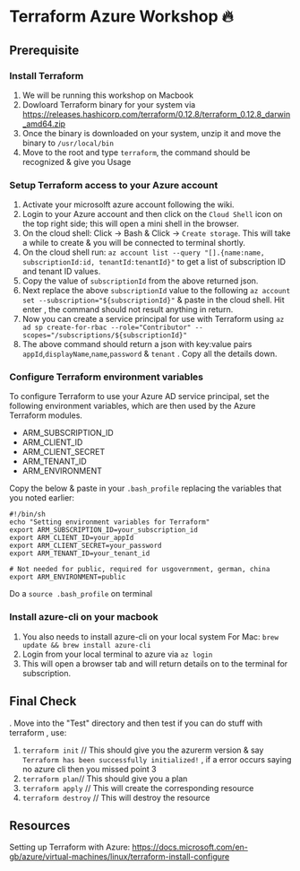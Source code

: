 # Terraform Azure Workshop :fire: 

## Prerequisite
### Install Terraform
1. We will be running this workshop on Macbook 
2. Dowloard Terraform binary for your system via https://releases.hashicorp.com/terraform/0.12.8/terraform_0.12.8_darwin_amd64.zip
3. Once the binary is downloaded on your system, unzip it and move the binary to `/usr/local/bin`
4. Move to the root and type `terraform`, the command should be recognized & give you Usage 

### Setup Terraform access to your Azure account
1. Activate your microsolft azure account following the wiki.
2. Login to your Azure account and then click on the `Cloud Shell` icon on the top right side; this will open a mini shell in the browser.
3. On the cloud shell: Click -> Bash & Click -> `Create storage`. This will take a while to create & you will be connected to terminal shortly.
4. On the cloud shell run: `az account list --query "[].{name:name, subscriptionId:id, tenantId:tenantId}"` to get a list of subscription ID and tenant ID values.
5. Copy the value of `subscriptionId` from the above returned json.
6. Next replace the above `subscriptionId` value to the following `az account set --subscription="${subscriptionId}"` & paste in the cloud shell. Hit enter , the command should not result anything in return.
7. Now you can create a service principal for use with Terraform using `az ad sp create-for-rbac --role="Contributor" --scopes="/subscriptions/${subscriptionId}"` 
8. The above command should return a json with key:value pairs `appId`,`displayName`,`name`,`password` & `tenant` . Copy all the details down. 


### Configure Terraform environment variables 
To configure Terraform to use your Azure AD service principal, set the following environment variables, which are then used by the Azure Terraform modules. 

* ARM_SUBSCRIPTION_ID
* ARM_CLIENT_ID
* ARM_CLIENT_SECRET
* ARM_TENANT_ID
* ARM_ENVIRONMENT

Copy the below & paste in your `.bash_profile` replacing the variables that you noted earlier:

```
#!/bin/sh
echo "Setting environment variables for Terraform"
export ARM_SUBSCRIPTION_ID=your_subscription_id
export ARM_CLIENT_ID=your_appId
export ARM_CLIENT_SECRET=your_password
export ARM_TENANT_ID=your_tenant_id

# Not needed for public, required for usgovernment, german, china
export ARM_ENVIRONMENT=public
```

Do a `source .bash_profile` on terminal

### Install azure-cli on your macbook
1. You also needs to install azure-cli on your local system
   For Mac:  `brew update && brew install azure-cli` 
2. Login from your local terminal to azure via `az login`
3. This will open a browser tab and will return details on to the terminal for subscription. 

## Final Check 
. Move into the "Test" directory and then test if you can do stuff with terraform , use: 
   1. `terraform init` // This should give you the azurerm version & say `Terraform has been successfully initialized!` , if a error occurs saying no azure cli then you missed point 3
   2. `terraform plan`// This should give you a plan   
   3. `terraform apply` // This will create the corresponding resource
   4. `terraform destroy` // This will destroy the resource

## Resources 
Setting up Terraform with Azure: https://docs.microsoft.com/en-gb/azure/virtual-machines/linux/terraform-install-configure
